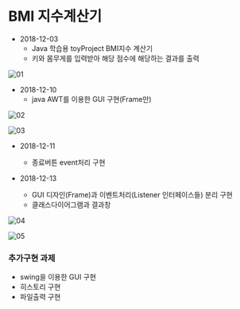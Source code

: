 # BMI 지수계산기

* 2018-12-03
  * Java 학습용 toyProject BMI지수 계산기
  * 키와 몸무게를 입력받아 해당 점수에 해당하는 결과를 출력

![01](https://github.com/younggeun0/younggeun0.github.io/blob/master/_posts/img/toyProjects/bmi01.PNG?raw=true)

* 2018-12-10
  * java AWT를 이용한 GUI 구현(Frame만)
 
![02](https://github.com/younggeun0/younggeun0.github.io/blob/master/_posts/img/toyProjects/bmi02.png?raw=true)

![03](https://github.com/younggeun0/younggeun0.github.io/blob/master/_posts/img/toyProjects/bmi03.png?raw=true)

* 2018-12-11
  * 종료버튼 event처리 구현

* 2018-12-13
  * GUI 디자인(Frame)과 이벤트처리(Listener 인터페이스들) 분리 구현
  * 클래스다이어그램과 결과창
  
![04](https://github.com/younggeun0/younggeun0.github.io/blob/master/_posts/img/toyProjects/bmi04.png)

![05](https://github.com/younggeun0/younggeun0.github.io/blob/master/_posts/img/toyProjects/bmi05.png)


### 추가구현 과제
* swing을 이용한 GUI 구현 
* 히스토리 구현
* 파일출력 구현

